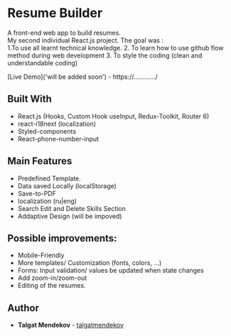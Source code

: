 # Resume Builder

A front-end web app to build resumes.<br/>
My second individual React.js project. The goal was : <br/>
    1.To use all learnt technical knowledge. 
    2. To learn how to use github flow method during web development
    3. To style the coding (clean and understandable coding)

[Live Demo]('will be added soon') - https://............/


## Built With

* React.js (Hooks, Custom Hook useInput, Redux-Toolkit, Router 6)
* react-i18next (localization)
* Styled-components
* React-phone-number-input

## Main Features

* Predefined Template.
* Data saved Locally (localStorage)
* Save-to-PDF
* localization (ru|eng)
* Search Edit and Delete Skills Section
* Addaptive Design (will be impoved)

## Possible improvements:

* Mobile-Friendly
* More templates/ Customization (fonts, colors, ...)
* Forms: Input validation/ values be updated when state changes
* Add zoom-in/zoom-out
* Editing of the resumes.


## Author

* **Talgat Mendekov** - [talgatmendekov](https://github.com/talgatmendekov)
